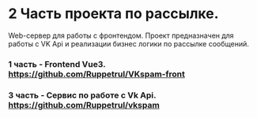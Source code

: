 # 2 Часть проекта по рассылке.
Web-сервер для работы с фронтендом.
Проект предназначен для работы с VK Api и реализации бизнес логики по рассылке сообщений.

### 1 часть - Frontend Vue3. https://github.com/Ruppetrul/VKspam-front
### 3 часть - Сервис по работе с Vk Api. https://github.com/Ruppetrul/vkspam